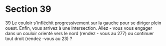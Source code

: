 # Section 39

39
Le couloir s'infléchit progressivement sur la gauche pour se
diriger plein ouest. Enfin, vous arrivez à une intersection. Allez -
vous vous engager dans un couloir orienté vers le nord (rendez -
vous au 277) ou continuer tout droit (rendez -vous au 23) ?